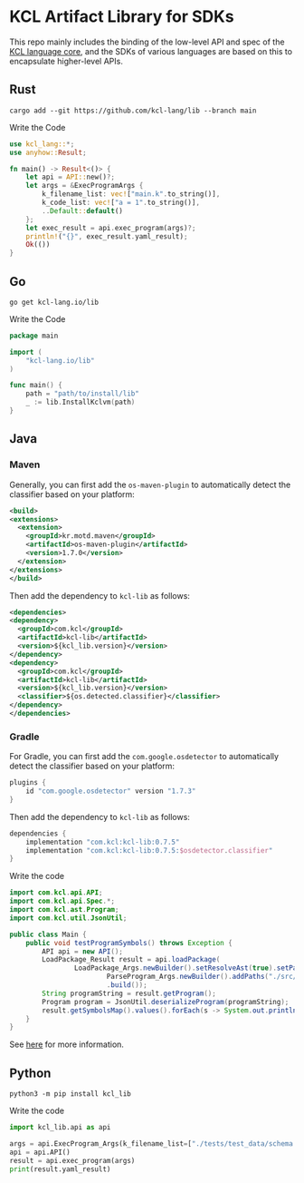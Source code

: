 # KCL Artifact Library for SDKs

This repo mainly includes the binding of the low-level API and spec of the [KCL language core](https://github.com/kcl-lang/kcl), and the SDKs of various languages are based on this to encapsulate higher-level APIs.

## Rust

```shell
cargo add --git https://github.com/kcl-lang/lib --branch main
```

Write the Code

```rust
use kcl_lang::*;
use anyhow::Result;

fn main() -> Result<()> {
    let api = API::new()?;
    let args = &ExecProgramArgs {
        k_filename_list: vec!["main.k".to_string()],
        k_code_list: vec!["a = 1".to_string()],
        ..Default::default()
    };
    let exec_result = api.exec_program(args)?;
    println!("{}", exec_result.yaml_result);
    Ok(())
}
```

## Go

```shell
go get kcl-lang.io/lib
```

Write the Code

```go
package main

import (
	"kcl-lang.io/lib"
)

func main() {
    path = "path/to/install/lib"
    _ := lib.InstallKclvm(path)
}
```

## Java

### Maven

Generally, you can first add the `os-maven-plugin` to automatically detect the classifier based on your platform:

```xml
<build>
<extensions>
  <extension>
    <groupId>kr.motd.maven</groupId>
    <artifactId>os-maven-plugin</artifactId>
    <version>1.7.0</version>
  </extension>
</extensions>
</build>
```

Then add the dependency to `kcl-lib` as follows:

```xml
<dependencies>
<dependency>
  <groupId>com.kcl</groupId>
  <artifactId>kcl-lib</artifactId>
  <version>${kcl_lib.version}</version>
</dependency>
<dependency>
  <groupId>com.kcl</groupId>
  <artifactId>kcl-lib</artifactId>
  <version>${kcl_lib.version}</version>
  <classifier>${os.detected.classifier}</classifier>
</dependency>
</dependencies>
```

### Gradle

For Gradle, you can first add the `com.google.osdetector` to automatically detect the classifier based on your platform:


```groovy
plugins {
    id "com.google.osdetector" version "1.7.3"
}
```

Then add the dependency to `kcl-lib` as follows:

```groovy
dependencies {
    implementation "com.kcl:kcl-lib:0.7.5"
    implementation "com.kcl:kcl-lib:0.7.5:$osdetector.classifier"
}
```

Write the code

```java
import com.kcl.api.API;
import com.kcl.api.Spec.*;
import com.kcl.ast.Program;
import com.kcl.util.JsonUtil;

public class Main {
    public void testProgramSymbols() throws Exception {
        API api = new API();
        LoadPackage_Result result = api.loadPackage(
                LoadPackage_Args.newBuilder().setResolveAst(true).setParseArgs(
                        ParseProgram_Args.newBuilder().addPaths("./src/test_data/schema.k").build())
                        .build());
        String programString = result.getProgram();
        Program program = JsonUtil.deserializeProgram(programString);
        result.getSymbolsMap().values().forEach(s -> System.out.println(s));
    }
}
```

See [here](./java/README.md) for more information.

## Python

```shell
python3 -m pip install kcl_lib
```

Write the code

```python
import kcl_lib.api as api

args = api.ExecProgram_Args(k_filename_list=["./tests/test_data/schema.k"])
api = api.API()
result = api.exec_program(args)
print(result.yaml_result)
```
